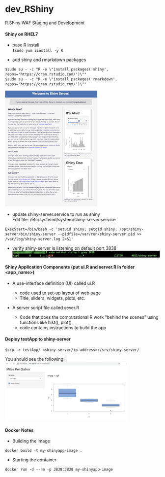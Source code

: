 # dev_RShiny
R Shiny WAF Staging and Development

#### Shiny on RHEL7
- base R install <br/>
`$sudo yum iinstall -y R`

- add shiny and rmarkdown packages <br/>
```
$sudo su - -c "R -e \"install.packages('shiny', repos='https://cran.rstudio.com/')\""
$sudo su - -c "R -e \"install.packages('rmarkdown', repos='https://cran.rstudio.com/')\""
```
![shiny-server page](https://github.com/lel99999/dev_RShiny/blob/main/shiny-server_01-300x376.png) <br/>

- update shiny-server.service to run as shiny <br/>
Edit file: /etc/systemd/system/shiny-server.service <br/>
```
ExecStart=/bin/bash -c 'setuid shiny; setgid shiny; /opt/shiny-server/bin/shiny-server --pidfile=/var/run/shiny-server.pid >> /var/log/shiny-server.log 2>&1'
```
- verify shiny-server is listening on default port 3838 <br/>
![shiny-server listening on 3838](https://github.com/lel99999/dev_RShiny/blob/main/shiny-server-port-01.png) <br/>

#### Shiny Application Components (put ui.R and server.R in folder <app_name>)
- A use-interface definition (UI) called ui.R
  - code used to set-up layout of web page
  - Title, sliders, widgets, plots, etc.  

- A server script file called sever.R
  - Code that does the computational R work "behind the scenes" using functions like hist(), plot()
  - code contains instructions to build the app

#### Deploy testApp to shiny-server
```
$scp -r testApp/ <shiny-server/ip-address>:/srv/shiny-server/
```
You should see the following: <br/>
![shiny-server testApp](https://github.com/lel99999/dev_RShiny/blob/main/shiny-server-testApp-01.png) <br/>

#### Docker Notes
- Building the image
```
docker build -t my-shinyapp-image .
```

- Starting the container
```
docker run -d --rm -p 3838:3838 my-shinyapp-image
```

